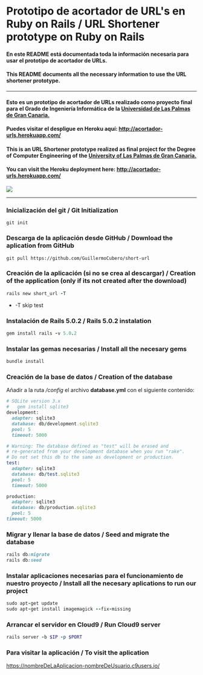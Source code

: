 # Prototipo de acortador de URL's en Ruby on Rails / URL Shortener prototype on Ruby on Rails
#### En este README está documentada toda la información necesaria para usar el prototipo de acortador de URLs.
#### This README documents all the necessary information to use the URL shortener prototype.
***
#### Esto es un prototipo de acortador de URLs realizado como proyecto final para el Grado de Ingeniería Informática de la [Universidad de Las Palmas de Gran Canaria.](http://www.ulpgc.es/) 
#### Puedes visitar el despligue en Heroku aquí: http://acortador-urls.herokuapp.com/
#### This is an URL Shortener prototype realized as final project for the Degree of Computer Engineering of the [University of Las Palmas de Gran Canaria.](http://www.ulpgc.es/)
#### You can visit the Heroku deployment here: http://acortador-urls.herokuapp.com/
![](http://imgur.com/VGGenya.jpg)
***

### Inicialización del git / Git Initialization
```
git init
```

### Descarga de la aplicación desde GitHub / Download the aplication from GitHub
```
git pull https://github.com/GuillermoCubero/short-url
```

### Creación de la aplicación (si no se crea al descargar) / Creation of the application (only if its not created after the download)
```ruby
rails new short_url -T
```
  
- -T skip test

### Instalación de Rails 5.0.2 / Rails 5.0.2 instalation
```ruby
gem install rails -v 5.0.2
```

### Instalar las gemas necesarias / Install all the necesary gems
```ruby
bundle install
```
  
### Creación de la base de datos / Creation of the database

Añadir a la ruta */config* el archivo **database.yml** con el siguiente contenido:

```ruby
# SQLite version 3.x
#   gem install sqlite3
development:
  adapter: sqlite3
  database: db/development.sqlite3
  pool: 5
  timeout: 5000

# Warning: The database defined as "test" will be erased and
# re-generated from your development database when you run "rake".
# Do not set this db to the same as development or production.
test:
  adapter: sqlite3
  database: db/test.sqlite3
  pool: 5
  timeout: 5000

production:
  adapter: sqlite3
  database: db/production.sqlite3
  pool: 5
timeout: 5000
```

### Migrar y llenar la base de datos / Seed and migrate the database

```ruby
rails db:migrate
rails db:seed
```

### Instalar aplicaciones necesarias para el funcionamiento de nuestro proyecto / Install all the necesary aplications to run our project
```ruby
sudo apt-get update
sudo apt-get install imagemagick --fix-missing
```

### Arrancar el servidor en Cloud9 / Run Cloud9 server
```ruby
rails server -b $IP -p $PORT
```

### Para visitar la aplicación / To visit the aplication
https://nombreDeLaAplicacion-nombreDeUsuario.c9users.io/

